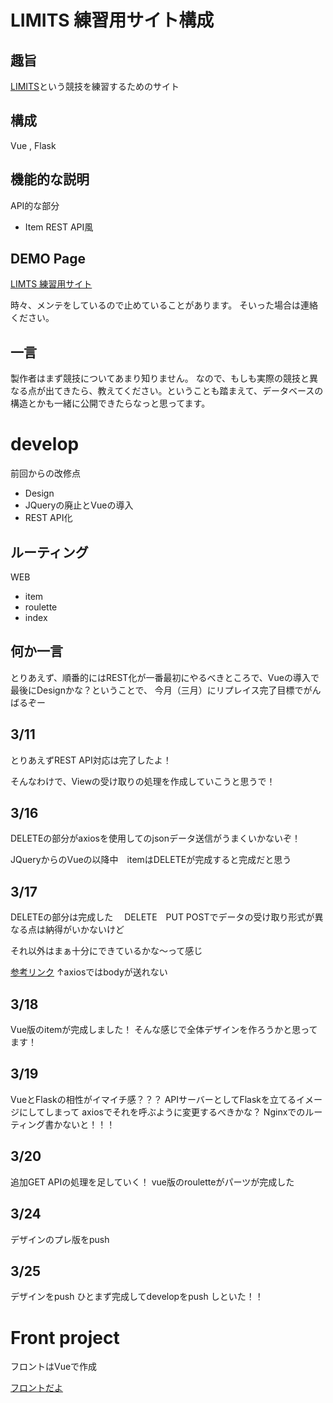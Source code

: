 # LIMITS 練習用サイト構成
## 趣旨
[LIMITS](https://limits.jp/)という競技を練習するためのサイト


## 構成
Vue , Flask

## 機能的な説明
API的な部分
- Item REST API風

## DEMO Page

[LIMTS 練習用サイト](https://www.reina-ryu-f.xyz/limits-training)

時々、メンテをしているので止めていることがあります。
そいった場合は連絡ください。
## 一言
製作者はまず競技についてあまり知りません。
なので、もしも実際の競技と異なる点が出てきたら、教えてください。ということも踏まえて、データベースの構造とかも一緒に公開できたらなっと思ってます。


# develop
前回からの改修点
- Design
- JQueryの廃止とVueの導入
- REST API化

## ルーティング
WEB
- item
- roulette
- index

## 何か一言
とりあえず、順番的にはREST化が一番最初にやるべきところで、Vueの導入で最後にDesignかな？ということで、
今月（三月）にリプレイス完了目標でがんばるぞー

## 3/11
とりあえずREST API対応は完了したよ！

そんなわけで、Viewの受け取りの処理を作成していこうと思うで！

## 3/16
DELETEの部分がaxiosを使用してのjsonデータ送信がうまくいかないぞ！

JQueryからのVueの以降中　itemはDELETEが完成すると完成だと思う

## 3/17
DELETEの部分は完成した　 DELETE　PUT POSTでデータの受け取り形式が異なる点は納得がいかないけど

それ以外はまぁ十分にできているかな〜って感じ

[参考リンク](https://teratail.com/questions/296013)
↑axiosではbodyが送れない

## 3/18
Vue版のitemが完成しました！
そんな感じで全体デザインを作ろうかと思ってます！

## 3/19
VueとFlaskの相性がイマイチ感？？？
APIサーバーとしてFlaskを立てるイメージにしてしまって
axiosでそれを呼ぶように変更するべきかな？
Nginxでのルーティング書かないと！！！

## 3/20
追加GET APIの処理を足していく！
vue版のrouletteがパーツが完成した

## 3/24
デザインのプレ版をpush

## 3/25
デザインをpush
ひとまず完成してdevelopをpush しといた！！

# Front project
フロントはVueで作成

[フロントだよ](https://github.com/ryunosuke-seimei/Limits-training-site)


